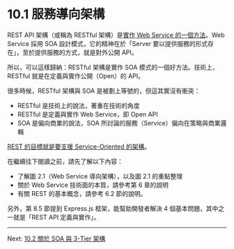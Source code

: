 # 10.1 服務導向架構

REST API 架構（或稱為 RESTful 架構）是[實作 Web Service 的一個方法][1]。Web Service 採用 SOA 設計模式，它的精神在於「Server 要以提供服務的形式存在」，至於提供服務的方式，就是對外公開 API。

[1]: http://www.ibm.com/developerworks/webservices/library/ws-restful/ "RESTful Web services: The basics"

所以，可以這樣歸納：RESTful 架構是實作 SOA 模式的一個好方法。技術上，RESTful 就是在定義與實作公開（Open）的 API。

很多時候，RESTful 架構與 SOA 是被劃上等號的，但這其實沒有衝突：

- RESTful 是技術上的說法，著重在技術的角度
- RESTful 是定義與實作 Web Service，即 Open API
- SOA 是偏向商業的說法，SOA 所討論的服務（Service）偏向在策略與商業邏輯

[REST 的目標就是要支援 Service-Oriented 的架構][2]。

[2]: http://www.zdnet.com/7-reasons-service-oriented-architecture-and-rest-are-perfect-together-7000007706/ "7 reasons service oriented architecture and REST are perfect together"

在繼續往下閱讀之前，請先了解以下內容：

- 了解圖 2.1（Web Service 導向架構），以及圖 2.1 的重點整理
- 關於 Web Service 技術面的本質，請參考第 6 章的說明
- 有關 REST 的基本概念，請參考 6.2 節的說明。

另外，第 8.5 節提到 Express.js 框架，能幫助開發者解決 4 個基本問題，其中之一就是「REST API 定義與實作」。

---

Next: [10.2 關於 SOA 與 3-Tier 架構](2-soa.md)

